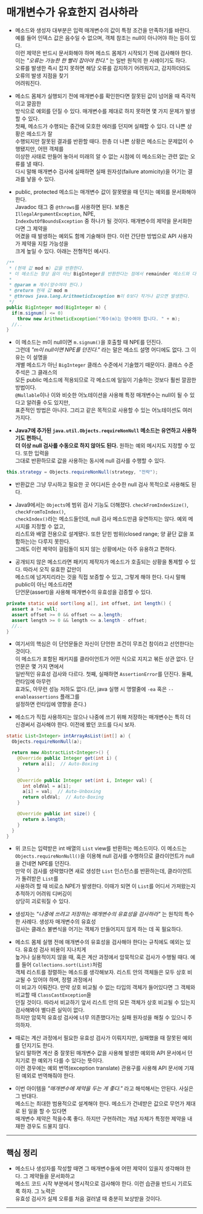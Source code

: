 # 매개변수가 유효한지 검사하라

- 메소드와 생성자 대부분은 입력 매개변수의 값이 특정 조건을 만족하기를 바란다.  
  예를 들어 인덱스 값은 음수일 수 없으며, 객체 참조는 null이 아니어야 하는 등이 있다.  
  이런 제약은 반드시 문서화해야 하며 메소드 몸체가 시작되기 전에 검사해야 한다.  
  이는 _"오류는 가능한 한 빨리 잡아야 한다."_ 는 일반 원칙의 한 사례이기도 하다.  
  오류를 발생한 즉시 잡지 못하면 해당 오류를 감지하기 어려워지고, 감지하더라도 오류의 발생 지점을 찾기  
  어려워진다.

- 메소드 몸체가 실행되기 전에 매개변수를 확인한다면 잘못된 값이 넘어올 때 즉각적이고 깔끔한  
  방식으로 예외를 던질 수 있다. 매개변수를 제대로 하지 못하면 몇 가지 문제가 발생할 수 있다.  
  첫째, 메소드가 수행되는 중간에 모호한 에러를 던지며 실패할 수 있다. 더 나쁜 상황은 메소드가 잘  
  수행되지만 잘못된 결과를 반환할 때다. 한층 더 나쁜 상황은 메소드는 문제없이 수행됐지만, 어떤 객체를  
  이상한 사태로 만들어 놓아서 미래의 알 수 없는 시점에 이 메소드와는 관련 없는 오류를 낼 때다.  
  다시 말해 매개변수 검사에 실패하면 실패 원자성(failure atomicity)을 어기는 결과를 낳을 수 있다.

- public, protected 메소드는 매개변수 값이 잘못됐을 때 던지는 예외를 문서화해야 한다.  
  Javadoc 태그 중 `@throws`를 사용하면 된다. 보통은 `IllegalArgumentException`, NPE,  
  `IndexOutOfBoundsException` 중 하나가 될 것이다. 매개변수의 제약을 문서화한다면 그 제약을  
  어겼을 때 발생하는 예외도 함께 기술해야 한다. 이런 간단한 방법으로 API 사용자가 제약을 지킬 가능성을  
  크게 높일 수 있다. 아래는 전형적인 예시다.

```java
/**
 * (현재 값 mod m) 값을 반환한다.
 * 이 메소드는 항상 음이 아닌 BigInteger를 반환한다는 점에서 remainder 메소드와 다르다.
 *
 * @param m 계수(양수여야 한다.)
 * @return 현재 값 mod m
 * @throws java.lang.ArithmeticException m이 0보다 작거나 같으면 발생한다.
 */
public BigInteger mod(BigInteger m) {
  if(m.signum() <= 0)
    throw new ArithmeticException("계수(m)는 양수여야 합니다. " + m);
  //..
}
```

- 이 메소드는 m이 null이면 `m.signum()`을 호출할 때 NPE를 던진다.  
  그런데 _"m이 null이면 NPE를 던진다."_ 라는 말은 메소드 설명 어디에도 없다. 그 이유는 이 설명을  
  개별 메소드가 아닌 `BigInteger` 클래스 수준에서 기술했기 때문이다. 클래스 수준 주석은 그 클래스의  
  모든 public 메소드에 적용되므로 각 메소드에 일일이 기술하는 것보다 훨씬 깔끔한 방법이다.  
  `@Nullable`이나 이와 비슷한 어노테이션을 사용해 특정 매개변수는 null이 될 수 있다고 알려줄 수도 있지만,  
  표준적인 방법은 아니다. 그리고 같은 목적으로 사용할 수 있는 어노테이션도 여러 가지다.

- **Java7에 추가된 `java.util.Objects.requireNonNull` 메소드는 유연하고 사용하기도 편하니,**  
  **더 이상 null 검사를 수동으로 하지 않아도 된다.** 원하는 예외 메시지도 지정할 수 있다. 또한 입력을  
  그대로 반환하므로 값을 사용하는 동시에 null 검사를 수행할 수 있다.

```java
this.strategy = Objects.requireNonNull(strategy, "전략");
```

- 반환값은 그냥 무시하고 필요한 곳 어디서든 순수한 null 검사 목적으로 사용해도 된다.

- Java9에서는 `Objects`에 범위 검사 기능도 더해졌다. `checkFromIndexSize()`, `checkFromToIndex()`,  
  `checkIndex()`라는 메소드들인데, null 검사 메소드만큼 유연하지는 않다. 예외 메시지를 지정할 수 없고,  
  리스트와 배열 전용으로 설계됐다. 또한 닫힌 범위(closed range; 양 끝단 값을 포함하는)는 다루지 못한다.  
  그래도 이런 제약이 걸림돌이 되지 않는 상황에서는 아주 유용하고 편하다.

- 공개되지 않은 메소드라면 패키지 제작자가 메소드가 호출되는 상황을 통제할 수 있다. 따라서 오직 유효한 값만이  
  메소드에 넘겨지리라는 것을 직접 보증할 수 있고, 그렇게 해야 한다. 다시 말해 public이 아닌 메소드라면  
  단언문(assert)을 사용해 매개변수의 유효성을 검증할 수 있다.

```java
private static void sort(long a[], int offset, int length() {
  assert a != null;
  assert offset >= 0 && offset <= a.length;
  assert length >= 0 && length <= a.length - offset;
  //..
}
```

- 여기서의 핵심은 이 단언문들은 자신이 단언한 조건이 무조건 참이라고 선언한다는 것이다.  
  이 메소드가 포함된 패키지를 클라이언트가 어떤 식으로 지지고 볶든 상관 없다. 단언문은 몇 가지 면에서  
  일반적인 유효성 검사와 다르다. 첫째, 실패하면 `AssertionError`를 던진다. 둘째, 런타임에 아무런  
  효과도, 아무런 성능 저하도 없다.(단, java 실행 시 명렬줄에 `-ea` 혹은 `--enableassertions` 플래그를  
  설정하면 런타임에 영향을 준다.)

- 메소드가 직접 사용하지는 않으나 나중에 쓰기 위해 저장하는 매개변수는 특히 더 신경써서 검사해야 한다.
  이전에 봤던 코드를 다시 보자.

```java
static List<Integer> intArrayAsList(int[] a) {
  Objects.requireNonNull(a);

  return new AbstractList<Integer>() {
    @Override public Integer get(int i) {
      return a[i];  // Auto-Boxing
    }

    @Override public Integer set(int i, Integer val) {
      int oldVal = a[i];
      a[i] = val;  // Auto-Unboxing
      return oldVal;  // Auto-Boxing
    }

    @Override public int size() {
      return a.length;
    }
  }
}
```

- 위 코드는 입력받은 int 배열의 `List` view를 반환하는 메소드이다. 이 메소드는  
  `Objects.requireNonNull()`을 이용해 null 검사를 수행하므로 클라이언트가 null을 건네면 NPE를 던진다.  
  만약 이 검사를 생략했다면 새로 생성한 `List` 인스턴스를 반환하는데, 클라이언트가 돌려받은 `List`를  
  사용하려 할 때 비로소 NPE가 발생한다. 이때가 되면 이 `List`를 어디서 가져왔는지 추적하기 어려워 디버깅이  
  상당히 괴로워질 수 있다.

- 생성자는 _"나중에 쓰려고 저장하는 매개변수의 유효성을 검사하라"_ 는 원칙의 특수한 사례다. 생성자 매개변수의 유효성  
  검사는 클래스 불변식을 어기는 객체가 만들어지지 않게 하는 데 꼭 필요하다.

- 메소드 몸체 실행 전에 매개변수의 유효성을 검사해야 한다는 규칙에도 예외는 있다. 유효성 검사 비용이 지나치게  
  높거나 실용적이지 않을 때, 혹은 계산 과정에서 암묵적으로 검사가 수행될 때다. 예를 들어 `Collections.sort(List)`처럼  
  객체 리스트를 정렬하는 메소드를 생각해보자. 리스트 안의 객체들은 모두 상호 비교될 수 있어야 하며, 정렬 과정에서  
  이 비교가 이뤄진다. 만약 상호 비교될 수 없는 타입의 객체가 들어있다면 그 객체와 비교할 때 `ClassCastException`을  
  던질 것이다. 따라서 비교하기 앞서 리스트 안의 모든 객체가 상호 비교될 수 있는지 검사해봐야 별다른 실익이 없다.  
  하지만 암묵적 유효성 검사에 너무 의존했다가는 실패 원자성을 해칠 수 있으니 주의하자.

- 때로는 계산 과정에서 필요한 유효성 검사가 이뤄지지만, 실패했을 때 잘못된 예외를 던지기도 한다.  
  달리 말하면 계산 중 잘못된 매개변수 값을 사용해 발생한 예외와 API 문서에서 던지기로 한 예외가 다를 수 있다는 뜻이다.  
  이런 경우에는 예외 번역(exception translate) 관용구를 사용해 API 문서에 기재된 예외로 번역해줘야 한다.

- 이번 아이템을 _"매개변수에 제약을 두는 게 좋다."_ 라고 해석해서는 안된다. 사실은 그 반대다.  
  메소드는 최대한 범용적으로 설계해야 한다. 메소드가 건네받은 값으로 무언가 제대로 된 일을 할 수 있다면  
  매개변수 제약은 적을수록 좋다. 하지만 구현하려는 개념 자체가 특정한 제약을 내재한 경우도 드물지 않다.

---

## 핵심 정리

- 메소드나 생성자를 작성할 때면 그 매개변수들에 어떤 제약이 있을지 생각해야 한다. 그 제약들을 문서화하고  
  메소드 코드 시작 부분에서 명시적으로 검사해야 한다. 이런 습관을 반드시 기르도록 하자. 그 노력은  
  유효성 검사가 실제 오류를 처음 걸러낼 때 충분히 보상받을 것이다.

---
